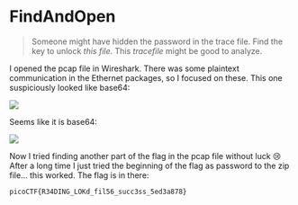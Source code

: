 # FindAndOpen

> Someone might have hidden the password in the trace file. Find the key to unlock *this file*. This *tracefile* might be good to analyze.

I opened the pcap file in Wireshark. There was some plaintext communication in the Ethernet packages, so I focused on these. This one suspiciously looked like base64:

![](https://i.imgur.com/IUNViWG.png)

Seems like it is base64:

![](https://i.imgur.com/xXtsiQL.png)

Now I tried finding another part of the flag in the pcap file without luck 😢 After a long time I just tried the beginning of the flag as password to the zip file... this worked. The flag is in there:

```
picoCTF{R34DING_LOKd_fil56_succ3ss_5ed3a878}
```
